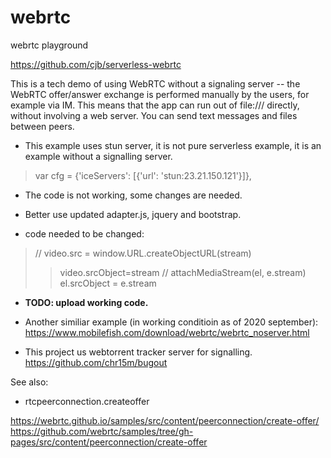 # webrtc
webrtc playground

https://github.com/cjb/serverless-webrtc

This is a tech demo of using WebRTC without a signaling server -- the WebRTC offer/answer exchange is performed manually by the users, for example via IM. This means that the app can run out of file:/// directly, without involving a web server. You can send text messages and files between peers.

- This example uses stun server, it is not pure serverless example, it is an example without a signalling server.  
>var cfg = {'iceServers': [{'url': 'stun:23.21.150.121'}]},

- The code is not working, some changes are needed. 

- Better use updated adapter.js, jquery and bootstrap. 
><script src="https://webrtc.github.io/adapter/adapter-latest.js"></script>
- code needed to be changed: 
>// video.src = window.URL.createObjectURL(stream)
>>   video.srcObject=stream
>// attachMediaStream(el, e.stream)
>>   el.srcObject = e.stream
      
- <b>TODO: upload working code. </b>

- Another similiar example (in working conditioin as of 2020 september):
https://www.mobilefish.com/download/webrtc/webrtc_noserver.html
  

- This project us webtorrent tracker server for signalling.
https://github.com/chr15m/bugout


See also: 
- rtcpeerconnection.createoffer

https://webrtc.github.io/samples/src/content/peerconnection/create-offer/
https://github.com/webrtc/samples/tree/gh-pages/src/content/peerconnection/create-offer
